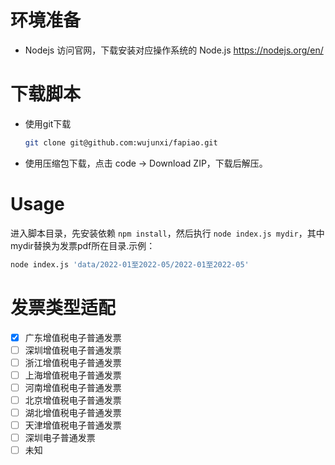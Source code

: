 
# 环境准备

- Nodejs
  访问官网，下载安装对应操作系统的 Node.js https://nodejs.org/en/

# 下载脚本

- 使用git下载

    ```sh
    git clone git@github.com:wujunxi/fapiao.git
    ```

- 使用压缩包下载，点击 code -> Download ZIP，下载后解压。

# Usage

进入脚本目录，先安装依赖 `npm install`，然后执行 `node index.js mydir`，其中mydir替换为发票pdf所在目录.示例：
```sh
node index.js 'data/2022-01至2022-05/2022-01至2022-05'
```

# 发票类型适配
- [x] 广东增值税电子普通发票  
- [ ] 深圳增值税电子普通发票  
- [ ] 浙江增值税电子普通发票  
- [ ] 上海增值税电子普通发票  
- [ ] 河南增值税电子普通发票  
- [ ] 北京增值税电子普通发票  
- [ ] 湖北增值税电子普通发票  
- [ ] 天津增值税电子普通发票  
- [ ] 深圳电子普通发票  
- [ ] 未知  